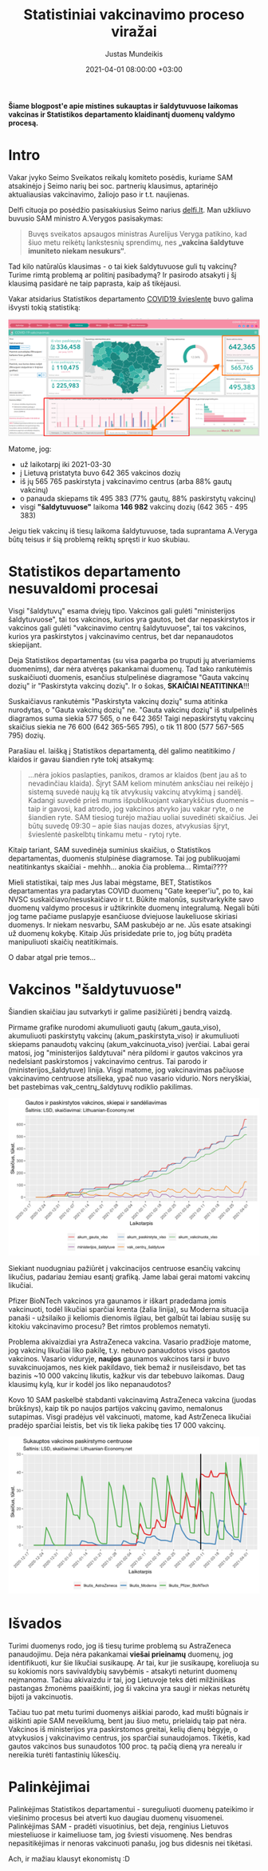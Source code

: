 ﻿---
title: Statistiniai vakcinavimo proceso viražai
date: 2021-04-01 08:00:00 +03:00
author: Justas Mundeikis
layout: post
comments: true
citation: true
image:  /assets/2021/04/01/ban.png
thumbnail: /assets/2021/04/01/thumb.ban.png
categories:
  - COVID19
tags:
  - statistika
---

**Šiame blogpost'e apie mistines sukauptas ir šaldytuvuose laikomas vakcinas ir Statistikos departamento klaidinantį duomenų valdymo procesą.**<!--more-->

# Intro

Vakar įvyko Seimo Sveikatos reikalų komiteto posėdis, kuriame SAM atsakinėjo į Seimo narių bei soc. partnerių klausimus, aptarinėjo aktualiausias vakcinavimo, žaliojo paso ir t.t. naujienas.

Delfi cituoja po posėdžio pasisakiusius Seimo narius [delfi.lt](https://www.delfi.lt/news/daily/lithuania/zemaitaitis-sokiruojantis-dalykas-yra-susijes-su-zaliuoju-pasu.d?id=86836351). Man užkliuvo buvusio SAM ministro A.Verygos pasisakymas:

>Buvęs sveikatos apsaugos ministras Aurelijus Veryga patikino, kad šiuo metu reikėtų lankstesnių sprendimų, nes **„vakcina šaldytuve imuniteto niekam nesukurs“**.

Tad kilo natūralūs klausimas - o tai kiek šaldytuvuose guli tų vakcinų? Turime rimtą problemą ar politinį pasibadymą? Ir pasirodo atsakyti į šį klausimą pasidarė ne taip paprasta, kaip aš tikėjausi.

Vakar atsidarius Statistikos departamento [COVID19 švieslentę](https://experience.arcgis.com/experience/cab84dcfe0464c2a8050a78f817924ca/page/page_3/) buvo galima išvysti tokią statistiką:

![](/assets/2021/04/01/screen_1.png)

Matome, jog:

* už laikotarpį iki 2021-03-30
* į Lietuvą pristatyta buvo 642 365 vakcinos dozių
* iš jų 565 765 paskirstyta į vakcinavimo centrus (arba 88% gautų vakcinų)
* o panauda skiepams tik 495 383 (77% gautų, 88% paskirstytų vakcinų)
* visgi **"šaldytuvuose"** laikoma **146 982** vakcinų dozių (642 365 - 495 383)

Jeigu tiek vakcinų iš tiesų laikoma šaldytuvuose, tada suprantama A.Veryga būtų teisus ir šią problemą reiktų spręsti ir kuo skubiau.

# Statistikos departamento nesuvaldomi procesai

Visgi "šaldytuvų" esama dviejų tipo. Vakcinos gali gulėti "ministerijos šaldytuvuose", tai tos vakcinos, kurios yra gautos, bet dar nepaskirstytos ir vakcinos gali gulėti "vakcinavimo centrų šaldytuvuose", tai tos vakcinos, kurios yra paskirstytos į vakcinavimo centrus, bet dar nepanaudotos skiepijant.

Deja Statistikos departamentas (su visa pagarba po truputi jų atveriamiems duomenims), dar nėra atvėręs pakankamai duomenų. Tad tako rankutėmis suskaičiuoti duomenis, esančius stulpelinėse diagramose "Gauta vakcinų dozių" ir "Paskirstyta vakcinų dozių". Ir o šokas, **SKAIČIAI NEATITINKA**!!!

Suskaičiavus rankutėmis "Paskirstyta vakcinų dozių" suma atitinka nurodytas, o  "Gauta vakcinų dozių" ne. "Gauta vakcinų dozių" iš stulpelinės diagramos suma siekia 577 565, o ne 642 365! Taigi nepaskirstytų vakcinų skaičius siekia ne 76 600 (642 365-565 795), o tik 11 800 (577 567-565 795) dozių.

Parašiau el. laišką į Statistikos departamentą, dėl galimo neatitikimo / klaidos ir gavau šiandien ryte tokį atsakymą:

>...nėra jokios paslapties, panikos, dramos ar klaidos (bent jau aš to nevadinčiau klaida). Šįryt SAM keliom minutėm anksčiau nei reikėjo į sistemą suvedė naujų ką tik atvykusių vakcinų atvykimą į sandėlį. Kadangi suvedė prieš mums išpublikuojant vakarykščius duomenis – taip ir gavosi, kad atrodo, jog vakcinos atvyko jau vakar ryte, o ne šiandien ryte. SAM tiesiog turėjo mažiau uoliai suvedinėti skaičius. Jei būtų suvedę 09:30 – apie šias naujas dozes, atvykusias šįryt, švieslentė paskelbtų tinkamu metu - rytoj ryte.

Kitaip tariant, SAM suvedinėja suminius skaičius, o Statistikos departamentas, duomenis stulpinėse diagramose. Tai jog publikuojami neatitinkantys skaičiai - mehhh... anokia čia problema...  Rimtai????

Mieli statistikai, taip mes Jus labai mėgstame, BET, Statistikos departamentas yra padarytas COVID duomenų "Gate keeper'iu", po to, kai NVSC suskaičiavo/nesuskaičiavo ir t.t. Būkite malonūs, susitvarkykite savo duomenų valdymo procesus ir užtikrinkite duomenų integralumą. Negali būti jog tame pačiame puslapyje esančiuose dviejuose laukeliuose skiriasi duomenys. Ir niekam nesvarbu, SAM paskubėjo ar ne. Jūs esate atsakingi už duomenų kokybę. Kitaip Jūs prisidedate prie to, jog būtų pradėta manipuliuoti skaičių neatitikimais.

O dabar atgal prie temos...

# Vakcinos "šaldytuvuose"

Šiandien skaičiau jau sutvarkyti ir galime pasižiūrėti į bendrą vaizdą.

Pirmame grafike nurodomi akumuliuoti gautų (akum_gauta_viso), akumuliuoti paskirstytų vakcinų (akum_paskirstyta_viso) ir akumuliuoti skiepams panaudotų vakcinų (akum_vakcinuota_viso) įverčiai.
Labai gerai matosi, jog "ministerijos šaldytuvai" nėra pildomi ir gautos vakcinos yra nedelsiant paskirstomos į vakcinavimo centrus. Tai parodo ir (ministerijos_šaldytuve) linija. Visgi matome, jog vakcinavimas pačiuose vakcinavimo centruose atsilieka, ypač nuo vasario vidurio. Nors neryškiai, bet pastebimas vak_centrų_šaldytuvų rodiklio pakilimas.

![](/assets/2021/04/01/vac_img_1.png)

Siekiant nuodugniau pažiūrėt į vakcinacijos centruose esančių vakcinų likučius, padariau žemiau esantį grafiką. Jame labai gerai matomi vakcinų likučiai.

Pfizer BioNTech vakcinos yra gaunamos ir iškart pradedama jomis vakcinuoti, todėl likučiai sparčiai krenta (žalia linija), su Moderna situacija panaši -  užsilaiko ji keliomis dienomis ilgiau, bet galbūt tai labiau susiję su kitokiu vakcinavimo procesu? Bet rimtos problemos nematyti.

Problema akivaizdiai yra AstraZeneca vakcina. Vasario pradžioje matome, jog vakcinų likučiai liko pakilę, t.y. nebuvo panaudotos visos gautos vakcinos. Vasario viduryje, **naujos** gaunamos vakcinos tarsi ir buvo suvakcinuojamos, nes kiek pakildavo, tiek bemaž ir nusileisdavo, bet tas bazinis ~10 000 vakcinų likutis, kažkur vis dar tebebuvo laikomas. Daug klausimų kylą, kur ir kodėl jos liko nepanaudotos?

Kovo 10 SAM paskelbė stabdanti vakcinavimą AstraZeneca vakcina (juodas brūkšnys), kaip tik po naujos partijos vakcinų gavimo, nemalonus sutapimas. Visgi pradėjus vėl vakcinuoti, matome, kad AstrZeneca likučiai pradėjo sparčiai leistis, bet vis tik lieka pakibę ties 17 000 vakcinų.

![](/assets/2021/04/01/vac_img_2.png)

# Išvados

Turimi duomenys rodo, jog iš tiesų turime problemą su AstraZeneca panaudojimu. Deja nėra pakankamai **viešai prieinamų** duomenų, jog identifikuoti, kur šie likučiai susikaupę. Ar tai, kur jie susikaupę, koreliuoja su su kokiomis nors savivaldybių savybėmis - atsakyti neturint duomenų neįmanoma. Tačiau akivaizdu ir tai, jog Lietuvoje teks dėti milžiniškas pastangas žmonėms paaiškinti, jog ši vakcina yra saugi ir niekas neturėtų bijoti ja vakcinuotis.

Tačiau tuo pat metu turimi duomenys aiškiai parodo, kad mušti būgnais ir aiškinti apie SAM neveiklumą, bent jau šiuo metu, prielaidų taip pat nėra. Vakcinos iš ministerijos yra paskirstomos greitai, kelių dienų bėgyje, o atvykusios į vakcinavimo centrus, jos sparčiai sunaudojamos. Tikėtis, kad gautos vakcinos bus sunaudotos 100 proc. tą pačią dieną yra nerealu ir nereikia turėti fantastinių lūkesčių.


# Palinkėjimai

Palinkėjimas Statistikos departamentui - sureguliuoti duomenų pateikimo ir viešinimo procesus bei atverti kuo daugiau duomenų visuomenei.
Palinkėjimas SAM - pradėti visuotinius, bet deja, renginius Lietuvos miesteliuose ir kaimeliuose tam, jog šviesti visuomenę. Nes bendras nepasitikėjimas ir nenoras vakcinuoti panašu, jog bus didesnis nei tikėtasi.

Ach, ir mažiau klausyt ekonomistų :D
